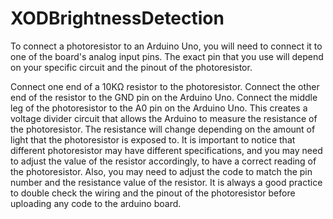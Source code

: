 # XODBrightnessDetection

To connect a photoresistor to an Arduino Uno, you will need to connect it to one of the board's analog input pins.
The exact pin that you use will depend on your specific circuit and the pinout of the photoresistor.

Connect one end of a 10KΩ resistor to the photoresistor.
Connect the other end of the resistor to the GND pin on the Arduino Uno.
Connect the middle leg of the photoresistor to the A0 pin on the Arduino Uno.
This creates a voltage divider circuit that allows the Arduino to measure the resistance of the photoresistor. 
The resistance will change depending on the amount of light that the photoresistor is exposed to.
It is important to notice that different photoresistor may have different specifications, and you may need to adjust the value of the resistor accordingly, 
to have a correct reading of the photoresistor. Also, you may need to adjust the code to match the pin number and the resistance value of the resistor.
It is always a good practice to double check the wiring and the pinout of the photoresistor before uploading any code to the arduino board.

